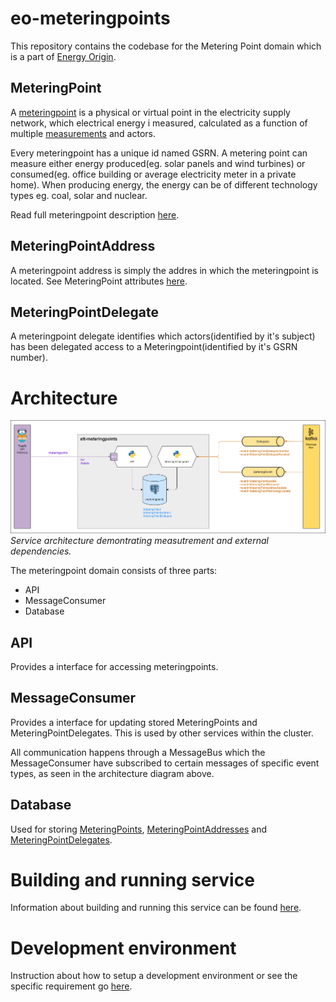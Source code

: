# eo-meteringpoints
This repository contains the codebase for the Metering Point domain which is a part of [Energy Origin](https://github.com/Energinet-DataHub/energy-origin).


## MeteringPoint
A [meteringpoint](https://github.com/Energinet-DataHub/energy-origin/blob/main/glossary.md#meteringpoint) is a physical or virtual point in the electricity supply network, which electrical energy i measured, calculated as a function of multiple [measurements](https://github.com/Energinet-DataHub/energy-origin/blob/main/glossary.md#measurement) and actors.

Every meteringpoint has a unique id named GSRN. A metering point can measure either energy produced(eg. solar panels and wind turbines) or consumed(eg. office building or average electricity meter in a private home). When producing energy, the energy can be of different technology types eg. coal, solar and nuclear.

Read full meteringpoint description [here](https://github.com/Energinet-DataHub/energy-origin/blob/main/glossary.md#meteringpoint).

## MeteringPointAddress
A meteringpoint address is simply the addres in which the meteringpoint is located. See MeteringPoint attributes [here](https://github.com/Energinet-DataHub/energy-origin/blob/main/glossary.md#meteringpoint).

## MeteringPointDelegate
A meteringpoint delegate identifies which actors(identified by it's subject) has been delegated access to a Meteringpoint(identified by it's GSRN number).

# Architecture
![Arcitecture](doc/diagrams/arcitecture.drawio.png)
*Service architecture demontrating measutrement and external dependencies.*

The meteringpoint domain consists of three parts:
- API
- MessageConsumer
- Database

## API
Provides a interface for accessing meteringpoints.

## MessageConsumer
Provides a interface for updating stored MeteringPoints and MeteringPointDelegates. This is used by other services within the cluster.

All communication happens through a MessageBus which the MessageConsumer have subscribed to certain messages of specific event types, as seen in the architecture diagram above.

## Database
Used for storing [MeteringPoints](#meteringpoint), [MeteringPointAddresses](#meteringpointaddress) and [MeteringPointDelegates](#meteringpointdelegate).





# Building and running service
Information about building and running this service can be found [here](doc/running_service.md).


# Development environment
Instruction about how to setup a development environment or see the specific requirement go [here](doc/contrib/shared/README.md).
